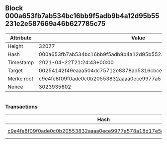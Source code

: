 ## Block 000a653fb7ab534bc16bb9f5adb9b4a12d95b55231e2e587669a46b627785c75

Attribute | Value
--- | ---
Height | 32077
Hash | 000a653fb7ab534bc16bb9f5adb9b4a12d95b55231e2e587669a46b627785c75
Timestamp | 2021-04-22T21:24:43+00:00
Target | 00254142f49eaaa504dc75712e8378ad5316cbcead634704b3734b6271167cc4
Merke root | c9e4fe8f09f0ade0c0b20553832aaaa0ece9977a578a18d17e5cebfe533ad16b
Nonce | 3023935602

```

```

### Transactions

Hash | Amount
--- | ---
[c9e4fe8f09f0ade0c0b20553832aaaa0ece9977a578a18d17e5cebfe533ad16b](c9e4fe8f09f0ade0c0b20553832aaaa0ece9977a578a18d17e5cebfe533ad16b.md) | 10.00000000 SKEPTI 
